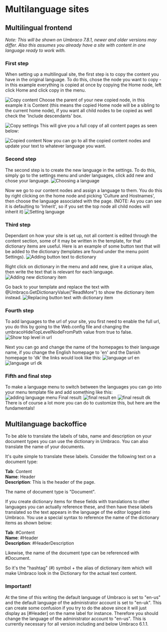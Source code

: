 # Multilanguage sites

## Multilingual frontend
_Note: This will be shown on Umbraco 7.8.1, newer and older versions may differ. Also this assumes you already have a site with content in one language ready to work with._

### First step 
When setting up a multilingual site, the first step is to copy the content you have in the original language. To do this, chose the node you want to copy - in this example everything is copied at once by copying the Home node, left click Home and click copy in the menu.

![Copy content](images/1.png)
Choose the parent of your new copied node, in this example it is Content (this means the copied Home node will be a sibling to the current home node), if you want all child nodes to be copied as well check the 'Include descendants' box.

![Copy settings](images/2.png)
This will give you a full copy of all content pages as seen below:

![Copied content](images/3.png)
Now you can go to all the copied content nodes and update your text to whatever language you want.

### Second step
The second step is to create the new language in the settings. To do this, simply go to the settings menu and under languages, click add new and chose your language.
![Choosing a language](images/4.png)

Now we go to our content nodes and assign a language to them. You do this by right clicking on the home node and picking 'Culture and Hostnames', then choose the language associated with the page. (NOTE: As you can see it is defaulting to 'Inherit', so if you set the top node all child nodes will inherit it)
![Setting language](images/5.png)

### Third step
Dependant on how your site is set up, not all content is edited through the content section, some of it may be written in the template, for that dictionary items are useful. Here is an example of some button text that will be added to the dictionary (templates are found under the menu point Settings).
![Adding button text to dictionary](images/6.png)

Right click on dictionary in the menu and add new, give it a unique alias, then write the text that is relevant for each language.
![Adding new dictionary item](images/7.png)

Go back to your template and replace the text with @Umbraco.GetDictionaryValue("ReadMore") to show the dictionary item instead.
![Replacing button text with dictionary item](images/8.png)

### Fourth step
To add languages to the url of your site, you first need to enable the full url, you do this by going to the Web.config file and changing the umbracoHideTopLevelNodeFromPath value from true to false.
![Show top level in url](images/9.png)

Next you can go and change the name of the homepages to their language name, if you change the English homepage to 'en' and the Danish homepage to 'dk' the links would look like this:
![language url en](images/10.png)
![language url dk](images/11.png)

### Fifth and final step
To make a language menu to switch between the languages you can go into your menu template file and add something like this:
![adding language menu](images/12.png)
Final result:
![final result en](images/13.png)
![final result dk](images/14.png)
There is of course a lot more you can do to customize this, but here are the fundamentals!


## Multilanguage backoffice
To be able to translate the labels of tabs, name and description on your document types you can use the dictionary in Umbraco. You can also translate the name of your documents.

It's quite simple to translate these labels. Consider the following text on a document type:

**Tab**: Content<br/>
**Name**: Header<br/>
**Description**: This is the header of the page.

The name of document type is "Document".

If you create dictionary items for these fields with translations to other languages you can actually reference these, and then have these labels translated so the text appears in the language of the editor logged into Umbraco.
You use a special syntax to reference the name of the dictionary items as shown below:

**Tab**: #Content<br/>
**Name**: #Header<br/>
**Description**: #HeaderDescription

Likewise, the name of the document type can be referenced with #Document.

So it's the "hashtag" (#) symbol + the alias of dictionary item which will make Umbraco look in the Dictionary for the actual text content.

### Important!
At the time of this writing the default language of Umbraco is set to "en-us" and the default language of the administrator account is set to "en-uk". This can create some confusion if you try to do the above since it will just display as [#Header] on the name label for instance. Therefore you should change the language of the administrator account to "en-us".
This is currently necessary for all version including and below Umbraco 6.1.1.
